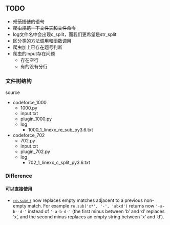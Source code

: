 ## TODO
- ~~规范插装的语句~~
- ~~爬虫规范一下文件夹和文件命令~~
- log文件名中会出现c_split，而我们更希望是str_split
- 区分类的方法调用和函数调用
- 爬虫加上已存在题号判断
- 爬虫的input存在问题
    - 存在空行
    - 有的没有分行

### 文件树结构

source

- codeforce_1000
  - 1000.py
  - input.txt
  - plugin_1000.py
  - log
    - 1000_1_linexx_re_sub_py3.6.txt
- codeforce_702
  - 702.py
  - input.txt
  - plugin_702.py
  - log
    - 702_1_linexx_c_split_py3.6.txt 

### Difference

#### 可以直接使用

- [`re.sub()`](https://docs.python.org/3/library/re.html#re.sub) now replaces empty matches adjacent to a previous non-empty match. For example `re.sub('x*', '-', 'abxd')` returns now `'-a-b--d-'` instead of `'-a-b-d-'` (the first minus between ‘b’ and ‘d’ replaces ‘x’, and the second minus replaces an empty string between ‘x’ and ‘d’).